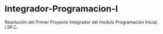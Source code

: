 # Integrador-Programacion-I
Resolución del Primer Proyecto Integrador del modulo Programación Inicial, I.SP.C.

